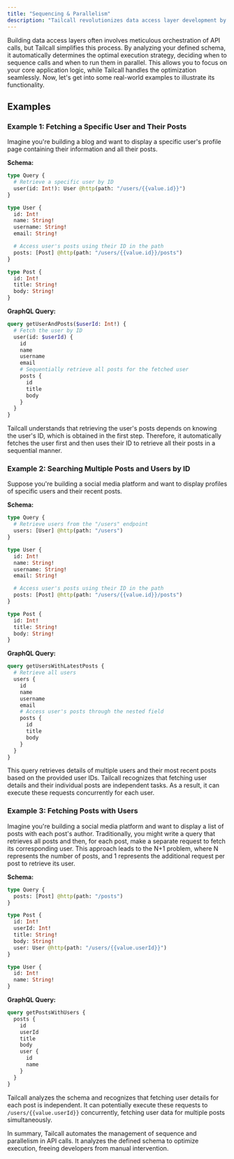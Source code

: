 ```yaml
---
title: "Sequencing & Parallelism"
description: "Tailcall revolutionizes data access layer development by automating the orchestration of API calls, enabling optimal execution strategies for both sequencing and parallelism."
---
```


Building data access layers often involves meticulous orchestration of API calls, but Tailcall simplifies this process. By analyzing your defined schema, it automatically determines the optimal execution strategy, deciding when to sequence calls and when to run them in parallel. This allows you to focus on your core application logic, while Tailcall handles the optimization seamlessly. Now, let's get into some real-world examples to illustrate its functionality.

## Examples

### Example 1: Fetching a Specific User and Their Posts

Imagine you're building a blog and want to display a specific user's profile page containing their information and all their posts.

**Schema:**

```graphql
type Query {
  # Retrieve a specific user by ID
  user(id: Int!): User @http(path: "/users/{{value.id}}")
}

type User {
  id: Int!
  name: String!
  username: String!
  email: String!

  # Access user's posts using their ID in the path
  posts: [Post] @http(path: "/users/{{value.id}}/posts")
}

type Post {
  id: Int!
  title: String!
  body: String!
}
```

**GraphQL Query:**

```graphql
query getUserAndPosts($userId: Int!) {
  # Fetch the user by ID
  user(id: $userId) {
    id
    name
    username
    email
    # Sequentially retrieve all posts for the fetched user
    posts {
      id
      title
      body
    }
  }
}
```

Tailcall understands that retrieving the user's posts depends on knowing the user's ID, which is obtained in the first step. Therefore, it automatically fetches the user first and then uses their ID to retrieve all their posts in a sequential manner.

### Example 2: Searching Multiple Posts and Users by ID

Suppose you're building a social media platform and want to display profiles of specific users and their recent posts.

**Schema:**

```graphql
type Query {
  # Retrieve users from the "/users" endpoint
  users: [User] @http(path: "/users")
}

type User {
  id: Int!
  name: String!
  username: String!
  email: String!

  # Access user's posts using their ID in the path
  posts: [Post] @http(path: "/users/{{value.id}}/posts")
}

type Post {
  id: Int!
  title: String!
  body: String!
}
```

**GraphQL Query:**

```graphql
query getUsersWithLatestPosts {
  # Retrieve all users
  users {
    id
    name
    username
    email
    # Access user's posts through the nested field
    posts {
      id
      title
      body
    }
  }
}
```

This query retrieves details of multiple users and their most recent posts based on the provided user IDs. Tailcall recognizes that fetching user details and their individual posts are independent tasks. As a result, it can execute these requests concurrently for each user.

### Example 3: Fetching Posts with Users

Imagine you're building a social media platform and want to display a list of posts with each post's author. Traditionally, you might write a query that retrieves all posts and then, for each post, make a separate request to fetch its corresponding user. This approach leads to the N+1 problem, where N represents the number of posts, and 1 represents the additional request per post to retrieve its user.

**Schema:**

```graphql
type Query {
  posts: [Post] @http(path: "/posts")
}

type Post {
  id: Int!
  userId: Int!
  title: String!
  body: String!
  user: User @http(path: "/users/{{value.userId}}")
}

type User {
  id: Int!
  name: String!
}
```

**GraphQL Query:**

```graphql
query getPostsWithUsers {
  posts {
    id
    userId
    title
    body
    user {
      id
      name
    }
  }
}
```

Tailcall analyzes the schema and recognizes that fetching user details for each post is independent. It can potentially execute these requests to `/users/{{value.userId}}` concurrently, fetching user data for multiple posts simultaneously.

In summary, Tailcall automates the management of sequence and parallelism in API calls. It analyzes the defined schema to optimize execution, freeing developers from manual intervention.
